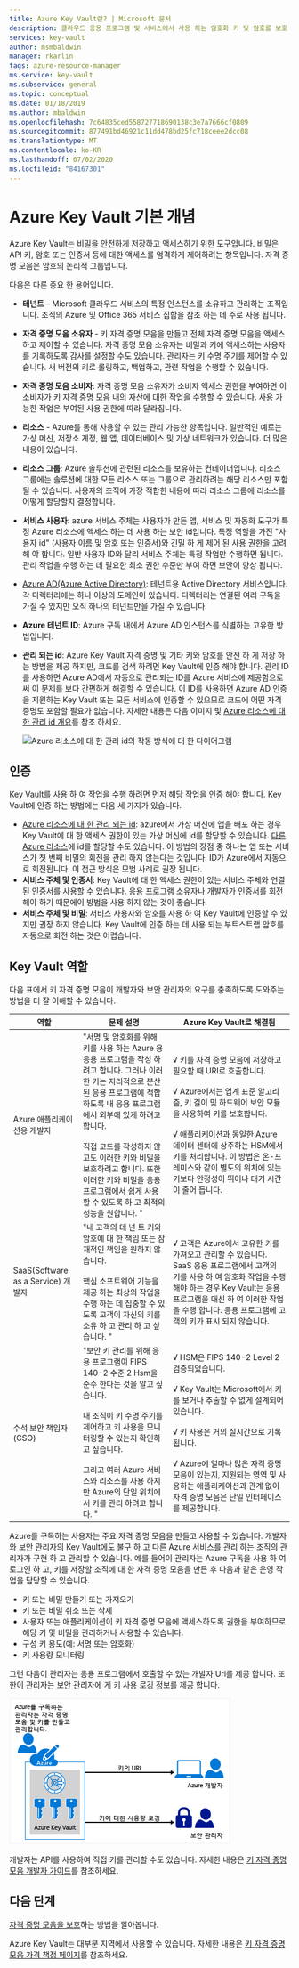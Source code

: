 ```yaml
---
title: Azure Key Vault란? | Microsoft 문서
description: 클라우드 응용 프로그램 및 서비스에서 사용 하는 암호화 키 및 암호를 보호 Azure Key Vault 하는 방법에 대해 알아봅니다.
services: key-vault
author: msmbaldwin
manager: rkarlin
tags: azure-resource-manager
ms.service: key-vault
ms.subservice: general
ms.topic: conceptual
ms.date: 01/18/2019
ms.author: mbaldwin
ms.openlocfilehash: 7c64835ced558727718690138c3e7a7666cf0809
ms.sourcegitcommit: 877491bd46921c11dd478bd25fc718ceee2dcc08
ms.translationtype: MT
ms.contentlocale: ko-KR
ms.lasthandoff: 07/02/2020
ms.locfileid: "84167301"
---
```

# <a name="azure-key-vault-basic-concepts"></a>Azure Key Vault 기본 개념

Azure Key Vault는 비밀을 안전하게 저장하고 액세스하기 위한 도구입니다. 비밀은 API 키, 암호 또는 인증서 등에 대한 액세스를 엄격하게 제어하려는 항목입니다. 자격 증명 모음은 암호의 논리적 그룹입니다.

다음은 다른 중요 한 용어입니다.

- **테넌트** - Microsoft 클라우드 서비스의 특정 인스턴스를 소유하고 관리하는 조직입니다. 조직의 Azure 및 Office 365 서비스 집합을 참조 하는 데 주로 사용 됩니다.

- **자격 증명 모음 소유자** - 키 자격 증명 모음을 만들고 전체 자격 증명 모음을 액세스하고 제어할 수 있습니다. 자격 증명 모음 소유자는 비밀과 키에 액세스하는 사용자를 기록하도록 감사를 설정할 수도 있습니다. 관리자는 키 수명 주기를 제어할 수 있습니다. 새 버전의 키로 롤링하고, 백업하고, 관련 작업을 수행할 수 있습니다.

- **자격 증명 모음 소비자**: 자격 증명 모음 소유자가 소비자 액세스 권한을 부여하면 이 소비자가 키 자격 증명 모음 내의 자산에 대한 작업을 수행할 수 있습니다. 사용 가능한 작업은 부여된 사용 권한에 따라 달라집니다.

- **리소스** - Azure를 통해 사용할 수 있는 관리 가능한 항목입니다. 일반적인 예로는 가상 머신, 저장소 계정, 웹 앱, 데이터베이스 및 가상 네트워크가 있습니다. 더 많은 내용이 있습니다.

- **리소스 그룹**: Azure 솔루션에 관련된 리소스를 보유하는 컨테이너입니다. 리소스 그룹에는 솔루션에 대한 모든 리소스 또는 그룹으로 관리하려는 해당 리소스만 포함될 수 있습니다. 사용자의 조직에 가장 적합한 내용에 따라 리소스 그룹에 리소스를 어떻게 할당할지 결정합니다.

- **서비스 사용자**: azure 서비스 주체는 사용자가 만든 앱, 서비스 및 자동화 도구가 특정 Azure 리소스에 액세스 하는 데 사용 하는 보안 id입니다. 특정 역할을 가진 "사용자 id" (사용자 이름 및 암호 또는 인증서)와 긴밀 하 게 제어 된 사용 권한을 고려해 야 합니다. 일반 사용자 ID와 달리 서비스 주체는 특정 작업만 수행하면 됩니다. 관리 작업을 수행 하는 데 필요한 최소 권한 수준만 부여 하면 보안이 향상 됩니다.

- [Azure AD(Azure Active Directory)](../../active-directory/active-directory-whatis.md): 테넌트용 Active Directory 서비스입니다. 각 디렉터리에는 하나 이상의 도메인이 있습니다. 디렉터리는 연결된 여러 구독을 가질 수 있지만 오직 하나의 테넌트만을 가질 수 있습니다.

- **Azure 테넌트 ID**: Azure 구독 내에서 Azure AD 인스턴스를 식별하는 고유한 방법입니다.

- **관리 되는 id**: Azure Key Vault 자격 증명 및 기타 키와 암호를 안전 하 게 저장 하는 방법을 제공 하지만, 코드를 검색 하려면 Key Vault에 인증 해야 합니다. 관리 ID를 사용하면 Azure AD에서 자동으로 관리되는 ID를 Azure 서비스에 제공함으로써 이 문제를 보다 간편하게 해결할 수 있습니다. 이 ID를 사용하면 Azure AD 인증을 지원하는 Key Vault 또는 모든 서비스에 인증할 수 있으므로 코드에 어떤 자격 증명도 포함할 필요가 없습니다. 자세한 내용은 다음 이미지 및 [Azure 리소스에 대 한 관리 id 개요](../../active-directory/managed-identities-azure-resources/overview.md)를 참조 하세요.

    ![Azure 리소스에 대 한 관리 id의 작동 방식에 대 한 다이어그램](../media/key-vault-whatis/msi.png)

## <a name="authentication"></a>인증
Key Vault를 사용 하 여 작업을 수행 하려면 먼저 해당 작업을 인증 해야 합니다. Key Vault에 인증 하는 방법에는 다음 세 가지가 있습니다.

- [Azure 리소스에 대 한 관리 되는 id](../../active-directory/managed-identities-azure-resources/overview.md): azure에서 가상 머신에 앱을 배포 하는 경우 Key Vault에 대 한 액세스 권한이 있는 가상 머신에 id를 할당할 수 있습니다. [다른 Azure 리소스](../../active-directory/managed-identities-azure-resources/overview.md)에 id를 할당할 수도 있습니다. 이 방법의 장점 중 하나는 앱 또는 서비스가 첫 번째 비밀의 회전을 관리 하지 않는다는 것입니다. ID가 Azure에서 자동으로 회전됩니다. 이 접근 방식은 모범 사례로 권장 됩니다. 
- **서비스 주체 및 인증서**: Key Vault에 대 한 액세스 권한이 있는 서비스 주체와 연결 된 인증서를 사용할 수 있습니다. 응용 프로그램 소유자나 개발자가 인증서를 회전 해야 하기 때문에이 방법을 사용 하지 않는 것이 좋습니다.
- **서비스 주체 및 비밀**: 서비스 사용자와 암호를 사용 하 여 Key Vault에 인증할 수 있지만 권장 하지 않습니다. Key Vault에 인증 하는 데 사용 되는 부트스트랩 암호를 자동으로 회전 하는 것은 어렵습니다.


## <a name="key-vault-roles"></a>Key Vault 역할

다음 표에서 키 자격 증명 모음이 개발자와 보안 관리자의 요구를 충족하도록 도와주는 방법을 더 잘 이해할 수 있습니다.

| 역할 | 문제 설명 | Azure Key Vault로 해결됨 |
| --- | --- | --- |
| Azure 애플리케이션용 개발자 |"서명 및 암호화를 위해 키를 사용 하는 Azure 용 응용 프로그램을 작성 하려고 합니다. 그러나 이러한 키는 지리적으로 분산 된 응용 프로그램에 적합 하도록 내 응용 프로그램에서 외부에 있게 하려고 합니다. <br/><br/>직접 코드를 작성하지 않고도 이러한 키와 비밀을 보호하려고 합니다. 또한 이러한 키와 비밀을 응용 프로그램에서 쉽게 사용할 수 있도록 하 고 최적의 성능을 원합니다. " |√ 키를 자격 증명 모음에 저장하고 필요할 때 URI로 호출합니다.<br/><br/> √ Azure에서는 업계 표준 알고리즘, 키 길이 및 하드웨어 보안 모듈을 사용하여 키를 보호합니다.<br/><br/> √ 애플리케이션과 동일한 Azure 데이터 센터에 상주하는 HSM에서 키를 처리합니다. 이 방법은 온-프레미스와 같이 별도의 위치에 있는 키보다 안정성이 뛰어나 대기 시간이 줄어 듭니다. |
| SaaS(Software as a Service) 개발자 |"내 고객의 테 넌 트 키와 암호에 대 한 책임 또는 잠재적인 책임을 원하지 않습니다. <br/><br/>핵심 소프트웨어 기능을 제공 하는 최상의 작업을 수행 하는 데 집중할 수 있도록 고객이 자신의 키를 소유 하 고 관리 하 고 싶습니다. " |√ 고객은 Azure에서 고유한 키를 가져오고 관리할 수 있습니다. SaaS 응용 프로그램에서 고객의 키를 사용 하 여 암호화 작업을 수행 해야 하는 경우 Key Vault는 응용 프로그램을 대신 하 여 이러한 작업을 수행 합니다. 응용 프로그램에 고객의 키가 표시 되지 않습니다. |
| 수석 보안 책임자(CSO) |"보안 키 관리를 위해 응용 프로그램이 FIPS 140-2 수준 2 Hsm을 준수 한다는 것을 알고 싶습니다. <br/><br/>내 조직이 키 수명 주기를 제어하고 키 사용을 모니터링할 수 있는지 확인하고 싶습니다. <br/><br/>그리고 여러 Azure 서비스와 리소스를 사용 하지만 Azure의 단일 위치에서 키를 관리 하려고 합니다. " |√ HSM은 FIPS 140-2 Level 2 검증되었습니다.<br/><br/>√ Key Vault는 Microsoft에서 키를 보거나 추출할 수 없게 설계되어 있습니다.<br/><br/>√ 키 사용은 거의 실시간으로 기록됩니다.<br/><br/>√ Azure에 얼마나 많은 자격 증명 모음이 있는지, 지원되는 영역 및 사용하는 애플리케이션과 관계 없이 자격 증명 모음은 단일 인터페이스를 제공합니다. |

Azure를 구독하는 사용자는 주요 자격 증명 모음을 만들고 사용할 수 있습니다. 개발자와 보안 관리자의 Key Vault에도 불구 하 고 다른 Azure 서비스를 관리 하는 조직의 관리자가 구현 하 고 관리할 수 있습니다. 예를 들어이 관리자는 Azure 구독을 사용 하 여 로그인 하 고, 키를 저장할 조직에 대 한 자격 증명 모음을 만든 후 다음과 같은 운영 작업을 담당할 수 있습니다.

- 키 또는 비밀 만들기 또는 가져오기
- 키 또는 비밀 취소 또는 삭제
- 사용자 또는 애플리케이션이 키 자격 증명 모음에 액세스하도록 권한을 부여하므로 해당 키 및 비밀을 관리하거나 사용할 수 있습니다.
- 구성 키 용도(예: 서명 또는 암호화)
- 키 사용량 모니터링

그런 다음이 관리자는 응용 프로그램에서 호출할 수 있는 개발자 Uri를 제공 합니다. 또한이 관리자는 보안 관리자에 게 키 사용 로깅 정보를 제공 합니다. 

![Azure Key Vault 작동 원리 개요][1]

개발자는 API를 사용하여 직접 키를 관리할 수도 있습니다. 자세한 내용은 [키 자격 증명 모음 개발자 가이드](developers-guide.md)를 참조하세요.

## <a name="next-steps"></a>다음 단계

[자격 증명 모음을 보호](secure-your-key-vault.md)하는 방법을 알아봅니다.

<!--Image references-->
[1]: ../media/key-vault-whatis/AzureKeyVault_overview.png
Azure Key Vault는 대부분 지역에서 사용할 수 있습니다. 자세한 내용은 [키 자격 증명 모음 가격 책정 페이지](https://azure.microsoft.com/pricing/details/key-vault/)를 참조하세요.
